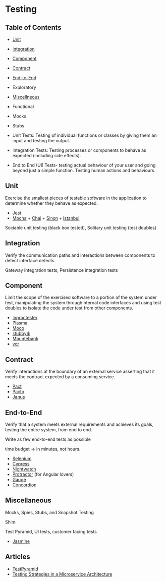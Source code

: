 # Testing

## Table of Contents

* [Unit](#unit)
* [Integration](#integration)
* [Component](#component)
* [Contract](#contract)
* [End-to-End](#end-to-end)
* Exploratory
* [Miscellneous](#miscellaneous)
* Functional
* Mocks
* Stubs

* Unit Tests: Testing of individual functions or classes by giving them an input and testing the output.
* Integration Tests: Testing processes or components to behave as expected (including side effects).
* End to End (UI) Tests- testing actual behaviour of your user and going beyond just a simple function. Testing human actions and behaviours.

## Unit

Exercise the smallest pieces of testable software in the application to determine whether they behave as expected.

* [Jest](https://jestjs.io/)
* [Mocha](https://mochajs.org/) + [Chai](https://www.chaijs.com/) + [Sinon](https://sinonjs.org/) + [Istanbul](https://istanbul.js.org/)

Sociable unit testing (black box tested), Solitary unit testing (test doubles)

## Integration

Verify the communication paths and interactions between components to detect interface defects.

Gateway integration tests, Persistence integration tests

## Component

Limit the scope of the exercised software to a portion of the system under test, manipulating the system through nternal code interfaces and using test doubles to isolate the code under test from other components.

* [Inproctester](https://github.com/aharin/inproctester)
* [Plasma](https://github.com/plasma-dot-net/plasma)
* [Moco](https://github.com/dreamhead/moco)
* [stubby4j](https://github.com/azagniotov/stubby4j)
* [Mountebank](https://github.com/bbyars/mountebank)
* [vcr](https://github.com/vcr/vcr)

## Contract

Verify interactions at the boundary of an external service asserting that it meets the contract expected by a consuming service.

* [Pact](https://github.com/realestate-com-au/pact)
* [Pacto](https://github.com/thoughtworks/pacto)
* [Janus](https://github.com/gga/janus)

## End-to-End

Verify that a system meets external requirements and achieves its goals, testing the entire system, from end to end.

Write as few end-to-end tests as possible

time budget -> in minutes, not hours.

* [Selenium](https://www.seleniumhq.org/)
* [Cypress](https://www.cypress.io/)
* [Nightwatch](http://nightwatchjs.org/)
* [Protractor](https://www.protractortest.org/) (for Angular lovers)
* [Gauge](https://gauge.org/index.html)
* [Concordion](https://concordion.org/)

## Miscellaneous

Mocks, Spies, Stubs, and Snapshot Testing

Shim

Test Pyramid, UI tests, customer facing tests

* [Jasmine](https://jasmine.github.io/)

## Articles

* [TestPyramid](https://martinfowler.com/bliki/TestPyramid.html)
* [Testing Strategies in a Microservice Architecture](https://martinfowler.com/articles/microservice-testing/)
